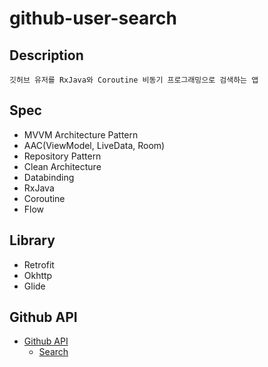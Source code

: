 # github-user-search

## Description
```
깃허브 유저를 RxJava와 Coroutine 비동기 프로그래밍으로 검색하는 앱
```

## Spec
- MVVM Architecture Pattern
- AAC(ViewModel, LiveData, Room)
- Repository Pattern
- Clean Architecture
- Databinding
- RxJava
- Coroutine
- Flow

## Library
- Retrofit
- Okhttp
- Glide

## Github API
- [Github API](https://developer.github.com/v3/)
    - [Search](https://docs.github.com/en/rest/reference/search)
